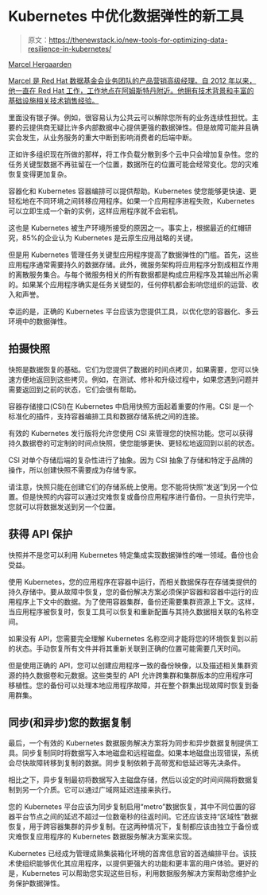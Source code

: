 # Kubernetes 中优化数据弹性的新工具

> 原文：<https://thenewstack.io/new-tools-for-optimizing-data-resilience-in-kubernetes/>

[](https://www.linkedin.com/in/marcelhergaarden/)

[Marcel Hergaarden](https://www.linkedin.com/in/marcelhergaarden/)

[Marcel 是 Red Hat 数据基金会业务团队的产品营销高级经理。自 2012 年以来，他一直在 Red Hat 工作，工作地点在阿姆斯特丹附近。他拥有技术背景和丰富的基础设施相关技术销售经验。](https://www.linkedin.com/in/marcelhergaarden/)

[](https://www.linkedin.com/in/marcelhergaarden/)[](https://www.linkedin.com/in/marcelhergaarden/)

里面没有银子弹。例如，很容易认为公共云可以解除您所有的业务连续性担忧。主要的云提供商无疑比许多内部数据中心提供更强的数据弹性。但是故障可能并且确实会发生，从业务服务的重大中断到影响消费者的后端中断。

正如许多组织现在所做的那样，将工作负载分散到多个云中只会增加复杂性。您的任务关键型数据不再驻留在一个位置，数据所在的位置可能会经常变化。您的灾难恢复变得更加复杂。

容器化和 Kubernetes 容器编排可以提供帮助。Kubernetes 使您能够更快速、更轻松地在不同环境之间转移应用程序。如果一个应用程序进程失败，Kubernetes 可以立即生成一个新的实例，这样应用程序就不会宕机。

这也是 Kubernetes 被生产环境所接受的原因之一。事实上，根据最近的红帽研究，85%的企业认为 Kubernetes 是云原生应用战略的关键。

但是用 Kubernetes 管理任务关键型应用程序提高了数据弹性的门槛。首先，这些应用程序通常需要持久的数据存储。此外，微服务架构将应用程序分割成相互作用的离散服务集合。与每个微服务相关的所有数据都是构成应用程序及其输出所必需的。如果某个应用程序确实是任务关键型的，任何停机都会影响您组织的运营、收入和声誉。

幸运的是，正确的 Kubernetes 平台应该为您提供工具，以优化您的容器化、多云环境中的数据弹性。

## **拍摄快照**

快照是数据恢复的基础。它们为您提供了数据的时间点拷贝，如果需要，您可以快速方便地返回到这些拷贝。例如，在测试、修补和升级过程中，如果您遇到问题并需要返回到之前的状态，它们会很有帮助。

容器存储接口(CSI)在 Kubernetes 中启用快照方面起着重要的作用。CSI 是一个标准化的插件，支持容器编排工具和数据存储系统之间的连接。

有效的 Kubernetes 发行版将允许您使用 CSI 来管理您的快照功能。您可以获得持久数据卷的可定制的时间点快照，使您能够更快、更轻松地返回到以前的状态。

CSI 对单个存储后端的复杂性进行了抽象。因为 CSI 抽象了存储和特定于品牌的操作，所以创建快照不需要成为存储专家。

请注意，快照只能在创建它们的存储系统上使用。您不能将快照“发送”到另一个位置。但是快照的内容可以通过灾难恢复或备份应用程序进行备份。一旦执行完毕，您就可以将数据发送到另一个位置。

## **获得 API 保护**

快照并不是您可以利用 Kubernetes 特定集成实现数据弹性的唯一领域。备份也会受益。

使用 Kubernetes，您的应用程序在容器中运行，而相关数据保存在存储类提供的持久存储中。要从故障中恢复，您的备份解决方案必须保护容器和容器中运行的应用程序上下文中的数据。为了使用容器集群，备份还需要集群资源上下文。这样，当应用程序被恢复时，恢复工具可以恢复和重新配置与其持久数据相关联的名称空间。

如果没有 API，您需要完全理解 Kubernetes 名称空间才能将您的环境恢复到以前的状态。手动恢复所有文件并将其重新关联到正确的位置可能需要几天时间。

但是使用正确的 API，您可以创建应用程序一致的备份映像，以及描述相关集群资源的持久数据卷和元数据。这些类型的 API 允许跨集群和集群版本的应用程序可移植性。您的备份可以处理本地应用程序故障，并在整个群集出现故障时恢复到备用群集。

## **同步(和异步)您的数据复制**

最后，一个有效的 Kubernetes 数据服务解决方案将为同步和异步数据复制提供工具。同步复制同时将数据写入本地磁盘和远程磁盘。如果本地磁盘出现错误，系统会尽快故障转移到复制的数据。同步复制依赖于高带宽和低延迟等先决条件。

相比之下，异步复制最初将数据写入主磁盘存储，然后以设定的时间间隔将数据复制到另一个介质。它可以通过广域网延迟连接来执行。

您的 Kubernetes 平台应该为同步复制启用“metro”数据恢复，其中不同位置的容器平台节点之间的延迟不超过一位数毫秒的往返时间。它还应该支持“区域性”数据恢复，用于跨容器集群的异步复制。在这两种情况下，复制都应该由独立于备份或灾难恢复应用程序的 Kubernetes 数据服务解决方案来实现。

Kubernetes 已经成为管理成熟集装箱化环境的首席信息官的首选编排平台。该技术使组织能够优化其应用程序，以提供更强大的功能和更丰富的用户体验。更好的是，Kubernetes 可以帮助您实现这些目标，利用数据服务解决方案帮助您维护业务保护数据弹性。

<svg xmlns:xlink="http://www.w3.org/1999/xlink" viewBox="0 0 68 31" version="1.1"><title>Group</title> <desc>Created with Sketch.</desc></svg>